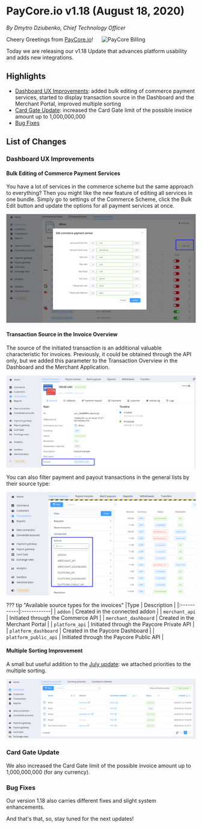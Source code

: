 # **PayCore.io v1.18 (August 18, 2020)**

*By Dmytro Dziubenko, Chief Technology Officer*

<img src="/release-notes/archive/2020/images/v1.18/paycore_illustration_newstyle-1-12-770x400.jpg" alt="PayCore Billing" style="width: 250px; float: right; padding-left: 10px;">

Cheery Greetings from [PayCore.io](https://paycore.io/)!

Today we are releasing our v1.18 Update that advances platform usability and adds new integrations.

## Highlights

* [Dashboard UX Improvements](#dashboard-ux-improvements): added bulk editing of commerce payment services, started to display transaction source in the Dashboard and the Merchant Portal, improved multiple sorting
* [Card Gate Update](#card-gate-update): increased the Card Gate limit of the possible invoice amount up to 1,000,000,000
* [Bug Fixes](#bug-fixes)

## List of Changes

### Dashboard UX Improvements

#### Bulk Editing of Commerce Payment Services

You have a lot of services in the commerce scheme but the same approach to everything? Then you might like the new feature of editing all services in one bundle. Simply go to settings of the Commerce Scheme, click the Bulk Edit button and update the options for all payment services at once.

![Bulk editing of commerce payment services](images/v1.18/bulk-edit.png)

#### Transaction Source in the Invoice Overview

The source of the initiated transaction is an additional valuable characteristic for invoices. Previously, it could be obtained through the API only, but we added this parameter to the Transaction Overview in the Dashboard and the Merchant Application.

![Source in the Invoice Overview](images/v1.18/overview.png)

You can also filter payment and payout transactions in the general lists by their source type:

![Sources in Filter](images/v1.18/filter.png)

??? tip "Available source types for the invoices"
    |Type         | Description  |
    |:-----------|:------------|
    | `addon` | Created in the connected addon |
    | `merchant_api` | Initiated through the Commerce API |
    | `merchant_dashboard` | Created in the Merchant Portal |
    | `platform_api` | Initiated through the Paycore Private API |
    | `platform_dashboard` | Created in the Paycore Dashboard |
    | `platform_public_api` | Initiated through the Paycore Public API |

#### Multiple Sorting Improvement

A small but useful addition to the [July update](/release-notes/v1.16/#multi-sorting-for-grid-layouts): we attached priorities to the multiple sorting.

![Multiple sort](images/v1.18/multi-sorting.png)

### Card Gate Update

We also increased the Card Gate limit of the possible invoice amount up to 1,000,000,000 (for any currency).

### Bug Fixes

Our version 1.18 also carries different fixes and slight system enhancements.

And that's that, so, stay tuned for the next updates!
